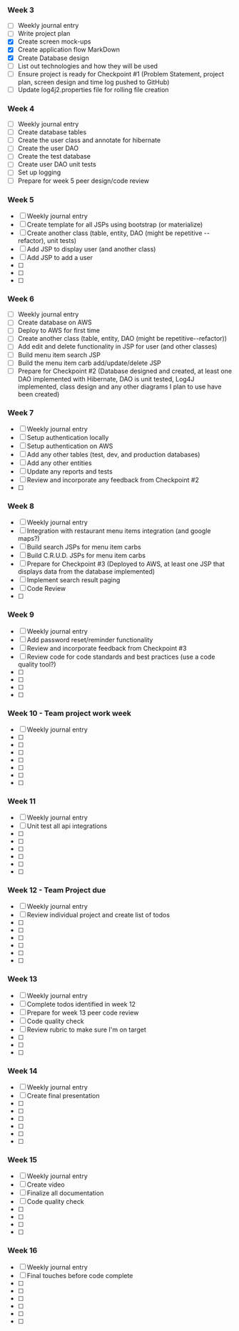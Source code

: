 ### Week 3
- [ ] Weekly journal entry
- [ ] Write project plan
- [x] Create screen mock-ups
- [x] Create application flow MarkDown
- [x] Create Database design
- [ ] List out technologies and how they will be used
- [ ] Ensure project is ready for Checkpoint #1 (Problem Statement, project plan, screen design and time log pushed to GitHub)
- [ ] Update log4j2.properties file for rolling file creation

### Week 4
- [ ] Weekly journal entry
- [ ] Create database tables
- [ ] Create the user class and annotate for hibernate
- [ ] Create the user DAO
- [ ] Create the test database
- [ ] Create user DAO unit tests
- [ ] Set up logging
- [ ] Prepare for week 5 peer design/code review

### Week 5
- [ ] Weekly journal entry
- [ ] Create template for all JSPs using bootstrap (or materialize)
- [ ] Create another class (table, entity, DAO (might be repetitive -- refactor), unit tests)
- [ ] Add JSP to display user (and another class)
- [ ] Add JSP to add a user
- [ ] 
- [ ] 
- [ ] 

### Week 6
- [ ] Weekly journal entry
- [ ] Create database on AWS
- [ ] Deploy to AWS for first time
- [ ] Create another class (table, entity, DAO (might be repetitive--refactor))
- [ ] Add edit and delete functionality in JSP for user (and other classes)
- [ ] Build menu item search JSP
- [ ] Build the menu item carb add/update/delete JSP
- [ ] Prepare for Checkpoint #2 (Database designed and created, at least one DAO implemented with Hibernate, DAO is unit tested, Log4J implemented, class design and any other diagrams I plan to use have been created)

### Week 7
- [ ] Weekly journal entry
- [ ] Setup authentication locally
- [ ] Setup authentication on AWS
- [ ] Add any other tables (test, dev, and production databases)
- [ ] Add any other entities
- [ ] Update any reports and tests
- [ ] Review and incorporate any feedback from Checkpoint #2
- [ ] 

### Week 8
- [ ] Weekly journal entry
- [ ] Integration with restaurant menu items integration (and google maps?)
- [ ] Build search JSPs for menu item carbs
- [ ] Build C.R.U.D. JSPs for menu item carbs
- [ ] Prepare for Checkpoint #3 (Deployed to AWS, at least one JSP that displays data from the database implemented)
- [ ] Implement search result paging
- [ ] Code Review
- [ ] 

### Week 9
- [ ] Weekly journal entry
- [ ] Add password reset/reminder functionality
- [ ] Review and incorporate feedback from Checkpoint #3
- [ ] Review code for code standards and best practices (use a code quality tool?)
- [ ] 
- [ ] 
- [ ] 
- [ ] 

### Week 10 - Team project work week
- [ ] Weekly journal entry
- [ ] 
- [ ] 
- [ ] 
- [ ] 
- [ ] 
- [ ] 
- [ ] 

### Week 11
- [ ] Weekly journal entry
- [ ] Unit test all api integrations
- [ ] 
- [ ] 
- [ ] 
- [ ] 
- [ ] 
- [ ] 

### Week 12 - Team Project due
- [ ] Weekly journal entry
- [ ] Review individual project and create list of todos
- [ ] 
- [ ] 
- [ ] 
- [ ] 
- [ ] 
- [ ] 

### Week 13
- [ ] Weekly journal entry
- [ ] Complete todos identified in week 12
- [ ] Prepare for week 13 peer code review
- [ ] Code quality check
- [ ] Review rubric to make sure I'm on target
- [ ] 
- [ ] 
- [ ] 

### Week 14
- [ ] Weekly journal entry
- [ ] Create final presentation
- [ ] 
- [ ] 
- [ ] 
- [ ] 
- [ ] 
- [ ] 

### Week 15
- [ ] Weekly journal entry
- [ ] Create video
- [ ] Finalize all documentation
- [ ] Code quality check
- [ ] 
- [ ] 
- [ ] 
- [ ] 

### Week 16
- [ ] Weekly journal entry
- [ ] Final touches before code complete
- [ ] 
- [ ] 
- [ ] 
- [ ] 
- [ ] 
- [ ] 